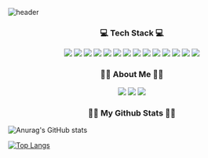 ![header](https://capsule-render.vercel.app/api?type=waving&color=C0D396&&height=300&section=header&text=Bokyung%20Lee&fontSize=70)


<h3 align="center">💻 Tech Stack 💻</h3>



<p align="center">
<img src="https://img.shields.io/badge/Python-3766AB?style=flat-square&logo=Python&logoColor=white"/> <img src="https://img.shields.io/badge/Anaconda-44A833?style=flat-square&logo=Anaconda&logoColor=white"/> <img src="https://img.shields.io/badge/MySQL-4479A1?style=flat-square&logo=MySQL&logoColor=white"/> <img src="https://img.shields.io/badge/Spark-E25A1C?style=flat-square&logo=Apache Spark&logoColor=white"/> <img src="https://img.shields.io/badge/Kafka-231F20?style=flat-square&logo=Apache kafka&logoColor=white"/> <img src="https://img.shields.io/badge/Redis-DC382D?style=flat-square&logo=Redis&logoColor=white"/> <img src="https://img.shields.io/badge/Hadoop-E25A1C?style=flat-square&logo=Hadoop&logoColor=white"/> <img src="https://img.shields.io/badge/java-007396?style=flat-square&logo=Java&logoColor=white"/> <img src="https://img.shields.io/badge/Android Studio-3DDC84?style=flat-square&logo=Android Studio&logoColor=white"/>
<img src="https://img.shields.io/badge/C-A8B9CC?style=flat-square&logo=C&logoColor=white"/> <img src="https://img.shields.io/badge/R-276DC3?style=flat-square&logo=R&logoColor=white"/> 
<img src="https://img.shields.io/badge/Linux-FCC624?style=flat-square&logo=linux&logoColor=black"/> <img src="https://img.shields.io/badge/Google Colab-F9AB00?style=flat-square&logo=Google Colab&logoColor=white"/> <img src="https://img.shields.io/badge/Visual Studio Code-007ACC?style=flat-square&logo=Visual Studio Code&logoColor=white" /> </p>

<h3 align="center">💁‍♀️ About Me 💁‍♀️</h3>

<p align="center">
<a href="https://gnuykob.tistory.com" target="_blank"><img src="https://img.shields.io/badge/Tistory-F6F6F6?style=flat-square&logo=Tistory&logoColor=black"/></a> <a href="https://www.instagram.com/gnuykob_" target="_blank"><img src="https://img.shields.io/badge/Instagram-E4405F?style=flat-square&logo=Instagram&logoColor=white"/></a> <a href="leebk1124@gmail.com" target="_blank"><img src="https://img.shields.io/badge/Gmail-D9E5FF?style=flat-square&logo=Gmail&logoColor=EA4335"/></a></p>


<h3 align="center">👩‍💻 My Github Stats 👩‍💻</h3>

![Anurag's GitHub stats](https://github-readme-stats.vercel.app/api?username=BoKyung124)


[![Top Langs](https://github-readme-stats.vercel.app/api/top-langs/?username=BoKyung124&layout=compact)](https://github.com/anuraghazra/github-readme-stats)
